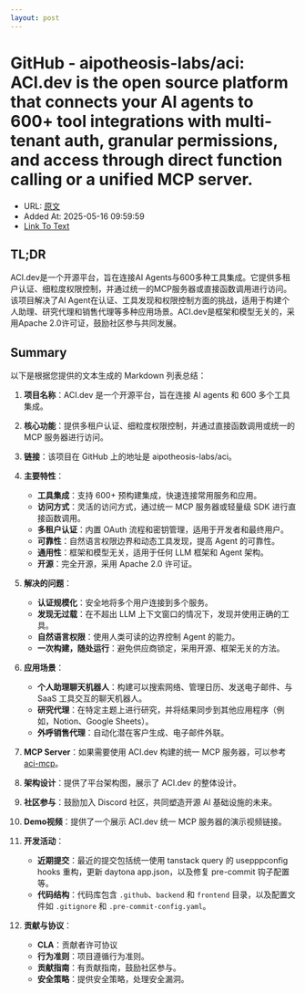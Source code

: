 ```yaml
---
layout: post
---
```

# GitHub - aipotheosis-labs/aci: ACI.dev is the open source platform that connects your AI agents to 600+ tool integrations with multi-tenant auth, granular permissions, and access through direct function calling or a unified MCP server.
- URL: [原文](https://github.com/aipotheosis-labs/aci)
- Added At: 2025-05-16 09:59:59
- [Link To Text](_posts/2025-05-16-aipotheosis-labs-aci_raw.md)

## TL;DR
ACI.dev是一个开源平台，旨在连接AI Agents与600多种工具集成。它提供多租户认证、细粒度权限控制，并通过统一的MCP服务器或直接函数调用进行访问。该项目解决了AI Agent在认证、工具发现和权限控制方面的挑战，适用于构建个人助理、研究代理和销售代理等多种应用场景。ACI.dev是框架和模型无关的，采用Apache 2.0许可证，鼓励社区参与共同发展。


## Summary
以下是根据您提供的文本生成的 Markdown 列表总结：

1.  **项目名称**：ACI.dev 是一个开源平台，旨在连接 AI agents 和 600 多个工具集成。

2.  **核心功能**：提供多租户认证、细粒度权限控制，并通过直接函数调用或统一的 MCP 服务器进行访问。

3.  **链接**：该项目在 GitHub 上的地址是 aipotheosis-labs/aci。

4.  **主要特性**：
    - **工具集成**：支持 600+ 预构建集成，快速连接常用服务和应用。
    - **访问方式**：灵活的访问方式，通过统一 MCP 服务器或轻量级 SDK 进行直接函数调用。
    - **多租户认证**：内置 OAuth 流程和密钥管理，适用于开发者和最终用户。
    - **可靠性**：自然语言权限边界和动态工具发现，提高 Agent 的可靠性。
    - **通用性**：框架和模型无关，适用于任何 LLM 框架和 Agent 架构。
    - **开源**：完全开源，采用 Apache 2.0 许可证。

5.  **解决的问题**：
    - **认证规模化**：安全地将多个用户连接到多个服务。
    - **发现无过载**：在不超出 LLM 上下文窗口的情况下，发现并使用正确的工具。
    - **自然语言权限**：使用人类可读的边界控制 Agent 的能力。
    - **一次构建，随处运行**：避免供应商锁定，采用开源、框架无关的方法。

6.  **应用场景**：
    - **个人助理聊天机器人**：构建可以搜索网络、管理日历、发送电子邮件、与 SaaS 工具交互的聊天机器人。
    - **研究代理**：在特定主题上进行研究，并将结果同步到其他应用程序（例如，Notion、Google Sheets）。
    - **外呼销售代理**：自动化潜在客户生成、电子邮件外联。

7.  **MCP Server**：如果需要使用 ACI.dev 构建的统一 MCP 服务器，可以参考 [aci-mcp](https://github.com/aipotheosis-labs/aci-mcp)。

8.  **架构设计**：提供了平台架构图，展示了 ACI.dev 的整体设计。

9.  **社区参与**：鼓励加入 Discord 社区，共同塑造开源 AI 基础设施的未来。

10. **Demo视频**：提供了一个展示 ACI.dev 统一 MCP 服务器的演示视频链接。

11. **开发活动**：
    - **近期提交**：最近的提交包括统一使用 tanstack query 的 usepppconfig hooks 重构，更新 daytona app.json，以及修复 pre-commit 钩子配置等。
    - **代码结构**：代码库包含 `.github`、`backend` 和 `frontend` 目录，以及配置文件如 `.gitignore` 和 `.pre-commit-config.yaml`。

12. **贡献与协议**：
    - **CLA**：贡献者许可协议
    - **行为准则**：项目遵循行为准则。
    - **贡献指南**：有贡献指南，鼓励社区参与。
    - **安全策略**：提供安全策略，处理安全漏洞。

